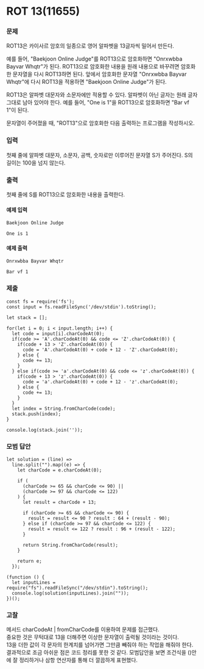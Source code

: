 # ROT 13(11655)

### 문제

ROT13은 카이사르 암호의 일종으로 영어 알파벳을 13글자씩 밀어서 만든다.<br>

예를 들어, "Baekjoon Online Judge"를 ROT13으로 암호화하면 "Onrxwbba Bayvar Whqtr"가 된다. ROT13으로 암호화한 내용을 원래 내용으로 바꾸려면 암호화한 문자열을 다시 ROT13하면 된다. 앞에서 암호화한 문자열 "Onrxwbba Bayvar Whqtr"에 다시 ROT13을 적용하면 "Baekjoon Online Judge"가 된다.<br>

ROT13은 알파벳 대문자와 소문자에만 적용할 수 있다. 알파벳이 아닌 글자는 원래 글자 그대로 남아 있어야 한다. 예를 들어, "One is 1"을 ROT13으로 암호화하면 "Bar vf 1"이 된다.<br>

문자열이 주어졌을 때, "ROT13"으로 암호화한 다음 출력하는 프로그램을 작성하시오.<br>

### 입력

첫째 줄에 알파벳 대문자, 소문자, 공백, 숫자로만 이루어진 문자열 S가 주어진다. S의 길이는 100을 넘지 않는다.<br>

### 출력

첫째 줄에 S를 ROT13으로 암호화한 내용을 출력한다.<br>

#### 예제 입력

```
Baekjoon Online Judge
```

```
One is 1
```

#### 예제 출력

```
Onrxwbba Bayvar Whqtr
```

```
Bar vf 1
```

### 제출

```
const fs = require('fs');
const input = fs.readFileSync('/dev/stdin').toString();

let stack = [];

for(let i = 0; i < input.length; i++) {
  let code = input[i].charCodeAt(0);
  if(code >= 'A'.charCodeAt(0) && code <= 'Z'.charCodeAt(0)) {
    if(code + 13 > 'Z'.charCodeAt(0)) {
      code = 'A'.charCodeAt(0) + code + 12 - 'Z'.charCodeAt(0);
    } else {
      code += 13;
    }
  } else if(code >= 'a'.charCodeAt(0) && code <= 'z'.charCodeAt(0)) {
    if(code + 13 > 'z'.charCodeAt(0)) {
      code = 'a'.charCodeAt(0) + code + 12 - 'z'.charCodeAt(0);
    } else {
      code += 13;
    }
  }
  let index = String.fromCharCode(code);
  stack.push(index);
}

console.log(stack.join(''));
```

### 모범 답안

```
let solution = (line) =>
  line.split("").map((e) => {
    let charCode = e.charCodeAt(0);

    if (
      (charCode >= 65 && charCode <= 90) ||
      (charCode >= 97 && charCode <= 122)
    ) {
      let result = charCode + 13;

      if (charCode >= 65 && charCode <= 90) {
        result = result <= 90 ? result : 64 + (result - 90);
      } else if (charCode >= 97 && charCode <= 122) {
        result = result <= 122 ? result : 96 + (result - 122);
      }

      return String.fromCharCode(result);
    }

    return e;
  });

(function () {
  let inputLines = require("fs").readFileSync("/dev/stdin").toString();
  console.log(solution(inputLines).join(""));
})();

```

### 고찰

메서드 charCodeAt | fromCharCode를 이용하여 문제를 접근했다.<br>
중요한 것은 무턱대로 13을 더해주면 이상한 문자열이 출력될 것이라는 것이다.<br>
13을 더한 값이 각 문자의 한계치를 넘어가면 그만큼 빼줘야 하는 작업을 해줘야 한다.<br>
결과적으로 조금 아쉬운 점은 코드 정리를 못한 것 같다. 모범답안을 보면 조건식을 ()안에 잘 정리하거나 삼항 연산자를 통해 더 깔끔하게 표현했다.<br>
